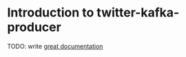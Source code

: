 # Introduction to twitter-kafka-producer

TODO: write [great documentation](http://jacobian.org/writing/great-documentation/what-to-write/)
